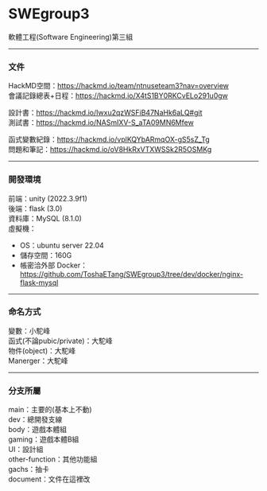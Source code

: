 # SWEgroup3  
軟體工程(Software Engineering)第三組  

----
### 文件  
HackMD空間：https://hackmd.io/team/ntnuseteam3?nav=overview  
會議記錄總表+日程：https://hackmd.io/X4tS1BY0RKCvELo291u0gw  

設計書：https://hackmd.io/Iwxu2qzWSFiB47NaHk6aLQ#git  
測試書：https://hackmd.io/NASmIXV-S_aTA09MN6Mfew  

函式變數紀錄：https://hackmd.io/vplKQYbARmqOX-gS5sZ_Tg  
問題和筆記：https://hackmd.io/oV8HkRxVTXWSSk2R5OSMKg  

----
### 開發環境  
前端：unity (2022.3.9f1)  
後端：flask (3.0)  
資料庫：MySQL (8.1.0)  
虛擬機：  
* OS：ubuntu server 22.04  
* 儲存空間：160G
* 帳密洽外部
Docker：https://github.com/ToshaETang/SWEgroup3/tree/dev/docker/nginx-flask-mysql  

----
### 命名方式  
變數：小駝峰  
函式(不論pubic/private)：大駝峰  
物件(object)：大駝峰  
Manerger：大駝峰  

----
### 分支所屬
main：主要的(基本上不動)  
dev：總開發支線  
body：遊戲本體組  
gaming：遊戲本體B組  
UI：設計組  
other-function：其他功能組  
gachs：抽卡  
document：文件在這裡改  
